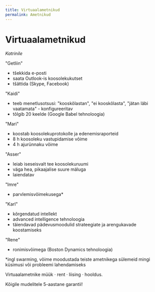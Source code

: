 ```yaml
---
title: Virtuaalametnikud
permalink: Ametnikud
---
```


# Virtuaalametnikud

_Katrinile_

"Getliin"
- tšekkida e-posti
- saata Outlook-is koosolekukutset
- tšättida (Skype, Facebook)

"Kaidi"
- teeb menetlusotsusi: "kooskõlastan", "ei kooskõlasta", "jätan läbi vaatamata" - konfigureeritav
- tõlgib 20 keelde (Google Babel tehnoloogia)

"Mari"
- koostab koosolekuprotokolle ja edenemisraporteid
- 8 h koosoleku vastupidamise võime
- 4 h ajurünnaku võime

"Asser"
- leiab iseseisvalt tee koosolekuruumi
- väga hea, pikaajalise suure mäluga
- laiendatav

"Imre"
- parvlemisvõimekusega*

"Karl"
- kõrgendatud intellekt
- advanced intelligence tehnoloogia
- täiendavad pädevusmoodulid strateegiate ja arengukavade koostamiseks

"Rene"
- ronimisvõimega (Boston Dynamics tehnoloogia)

*ingl swarming, võime moodustada teiste ametnikega sülemeid mingi küsimusi või probleemi lahendamiseks

Virtuaalametnike müük · rent · liising · hooldus.

Kõigile mudelitele 5-aastane garantii!